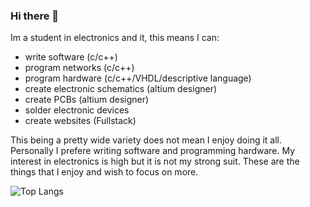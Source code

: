 ### Hi there 👋
Im a student in electronics and it, this means I can:
  - write software (c/c++)
  - program networks (c/c++)
  - program hardware (c/c++/VHDL/descriptive language)
  - create electronic schematics (altium designer)
  - create PCBs (altium designer)
  - solder electronic devices
  - create websites (Fullstack)

This being a pretty wide variety does not mean I enjoy doing it all. Personally I prefere writing software and programming hardware. My interest in electronics is high but it is not my strong suit. These are the things that I enjoy and wish to focus on more.

![Top Langs](https://github-readme-stats.vercel.app/api/top-langs/?username=Sebbe743&layout=compact&theme=tokyonight)
<!--
**Sebbe743/Sebbe743** is a ✨ _special_ ✨ repository because its `README.md` (this file) appears on your GitHub profile.

Here are some ideas to get you started:

- 🔭 I’m currently working on ...
- 🌱 I’m currently learning ...
- 👯 I’m looking to collaborate on ...
- 🤔 I’m looking for help with ...
- 💬 Ask me about ...
- 📫 How to reach me: ...
- 😄 Pronouns: ...
- ⚡ Fun fact: ...
-->

